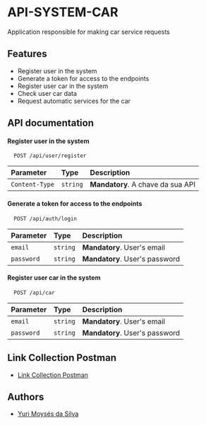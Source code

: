 # API-SYSTEM-CAR

Application responsible for making car service requests

## Features

- Register user in the system
- Generate a token for access to the endpoints
- Register user car in the system
- Check user car data
- Request automatic services for the car

## API documentation

#### Register user in the system

```http
  POST /api/user/register
```

| Parameter   | Type       | Description                       |
| :---------- |:-----------|:----------------------------------|
| `Content-Type` | `string`   | **Mandatory**. A chave da sua API |

#### Generate a token for access to the endpoints

```http
  POST /api/auth/login
```

| Parameter   | Type       | Description                        |
| :---------- | :--------- |:---------------------------------|
| `email`      | `string` | **Mandatory**. User's email    |
| `password`      | `string` | **Mandatory**. User's password |

#### Register user car in the system

```http
  POST /api/car
```

| Parameter   | Type       | Description                        |
| :---------- | :--------- |:---------------------------------|
| `email`      | `string` | **Mandatory**. User's email    |
| `password`      | `string` | **Mandatory**. User's password |


## Link Collection Postman

- [Link Collection Postman](https://web.postman.co/workspace/52b937b6-7177-4965-8442-73df9837e43d/collection/11489151-5aae158c-3f55-47c1-9fcb-2d12b6062b6e?action=share&source=copy-link&creator=11489151)


## Authors

- [Yuri Moysés da Silva](https://www.linkedin.com/in/yuri-moys%C3%A9s-541451176/)


